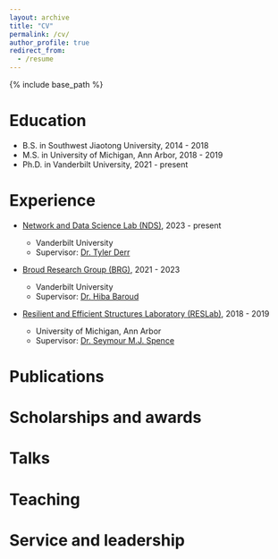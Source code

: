 ```yaml
---
layout: archive
title: "CV"
permalink: /cv/
author_profile: true
redirect_from:
  - /resume
---
```


{% include base_path %}


Education
======
* B.S. in Southwest Jiaotong University, 2014 - 2018
* M.S. in University of Michigan, Ann Arbor, 2018 - 2019
* Ph.D. in Vanderbilt University, 2021 - present

Experience
======
* [Network and Data Science Lab (NDS)](https://nds-vu.github.io/),           2023 - present
  * Vanderbilt University 
  * Supervisor: [Dr. Tyler Derr](https://tylersnetwork.github.io/)

* [Broud Research Group (BRG)](https://hibabaroud.com/),           2021 - 2023
  * Vanderbilt University 
  * Supervisor: [Dr. Hiba Baroud](https://hibabaroud.com/people/)

* [Resilient and Efficient Structures Laboratory (RESLab)](https://reslab.engin.umich.edu/),           2018 - 2019
  * University of Michigan, Ann Arbor
  * Supervisor: [Dr. Seymour M.J. Spence](https://reslab.engin.umich.edu/people)

Publications
======
<!--   <ul>{% for post in site.publications %}
    {% include archive-single-cv.html %}
  {% endfor %}</ul> -->
  
Scholarships and awards
======
<!-- * Currently signed in to 43 different slack teams -->
  
Talks
======
<!--   <ul>{% for post in site.talks %}
    {% include archive-single-talk-cv.html %}
  {% endfor %}</ul> -->
  
Teaching
======
<!-- <ul>{% for post in site.teaching %}
    {% include archive-single-cv.html %}
  {% endfor %}</ul> -->
  
Service and leadership
======
<!-- * Currently signed in to 43 different slack teams -->

